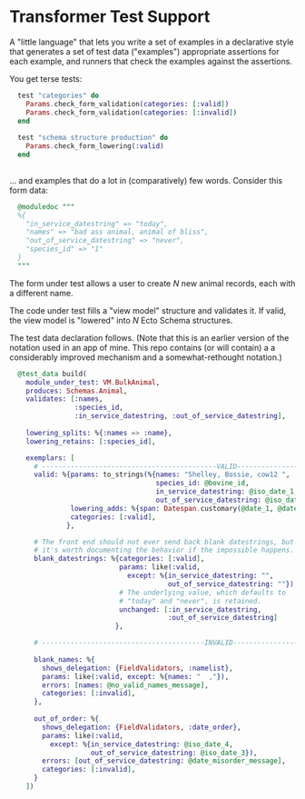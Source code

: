 # Transformer Test Support

A "little language" that lets you write a set of examples in a
declarative style that generates a set of test data ("examples")
appropriate assertions for each example, and runners that check the
examples against the assertions.

You get terse tests:


```elixir
  test "categories" do
    Params.check_form_validation(categories: [:valid])
    Params.check_form_validation(categories: [:invalid])
  end
  
  test "schema structure production" do
    Params.check_form_lowering(:valid)
  end
  
```

... and examples that do a lot in (comparatively) few words. Consider
this form data:


```elixir
  @moduledoc """
  %{
    "in_service_datestring" => "today",
    "names" => "bad ass animal, animal of bliss",
    "out_of_service_datestring" => "never",
    "species_id" => "1"
  }
  """
```

The form under test allows a user to create *N* new animal records,
each with a different name.

The code under test fills a "view model" structure and validates
it. If valid, the view model is "lowered" into *N* Ecto Schema structures.

The test data declaration follows. (Note that this is an earlier
version of the notation used in an app of mine. This repo contains (or will contain) a a considerably improved mechanism and a somewhat-rethought notation.)

```elixir
  @test_data build(
    module_under_test: VM.BulkAnimal,
    produces: Schemas.Animal,
    validates: [:names,
                :species_id,
                :in_service_datestring, :out_of_service_datestring],
    
    lowering_splits: %{:names => :name},
    lowering_retains: [:species_id],

    exemplars: [
      # -------------------------------------------VALID-------------------
      valid: %{params: to_strings(%{names: "Shelley, Bossie, cow12 ",
                                    species_id: @bovine_id,
                                    in_service_datestring: @iso_date_1,
                                    out_of_service_datestring: @iso_date_2}),
               lowering_adds: %{span: Datespan.customary(@date_1, @date_2)},
               categories: [:valid],
              },

      # The front end should not ever send back blank datestrings, but
      # it's worth documenting the behavior if the impossible happens.
      blank_datestrings: %{categories: [:valid],
                           params: like(:valid,
                             except: %{in_service_datestring: "",
                                       out_of_service_datestring: ""}),
                           # The underlying value, which defaults to
                           # "today" and "never", is retained.
                           unchanged: [:in_service_datestring,
                                       :out_of_service_datestring]
                          },

      # ----------------------------------------INVALID-----------------
      
      blank_names: %{
        shows_delegation: {FieldValidators, :namelist},
        params: like(:valid, except: %{names: "  ,"}),
        errors: [names: @no_valid_names_message],
        categories: [:invalid],
      },
      
      out_of_order: %{
        shows_delegation: {FieldValidators, :date_order},
        params: like(:valid,
          except: %{in_service_datestring: @iso_date_4,
                    out_of_service_datestring: @iso_date_3}),
        errors: [out_of_service_datestring: @date_misorder_message],
        categories: [:invalid],
      }
    ])
```
